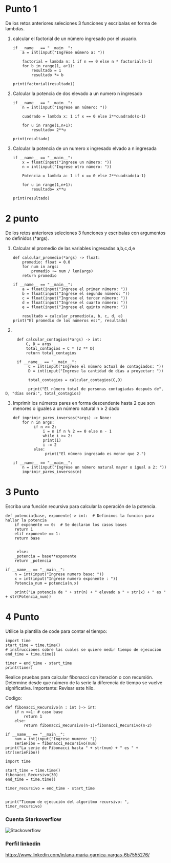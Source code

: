 
# Punto 1

De los retos anteriores seleciones 3 funciones y escribalas en forma de lambdas.

1. calcular el factorial de un número ingresado por el usuario.

       if __name__ == "__main__":
           a = int(input("Ingrese número a: "))
  
           factorial = lambda n: 1 if n == 0 else n * factorial(n-1)
           for b in range(1, a+1):
               resultado = 1 
               resultado *= b

       print(factorial(resultado))
       
       
2.  Calcular la potencia de dos elevado a un numero n ingresado 

        if __name__ == "__main__":
            n = int(input("Ingrese un número: "))
  
            cuadrado = lambda x: 1 if x == 0 else 2**cuadrado(x-1)
  
            for u in range(1,n+1): 
                resultado= 2**u

        print(resultado)
        
        
3. Calcular la potencia de un numero x ingresado elvado a n ingresada 

       if __name__ == "__main__":
           x = float(input("Ingrese un número: "))
           n = int(input("Ingrese otro número: "))
  
           Potencia = lambda a: 1 if x == 0 else 2**cuadrado(a-1)
  
           for u in range(1,n+1): 
               resultado= x**u

       print(resultado)


#  2 punto 
De los retos anteriores seleciones 3 funciones y escribalas con argumentos no definidos (*args).

1. Calcular el promedio de las variables ingresadas a,b,c,d,e 


       def calcular_promedio(*args) -> float:
           promedio: float = 0.0
           for num in args:
               promedio += num / len(args)
           return promedio

       if __name__ == "__main__":
           a = float(input("Ingrese el primer número: "))
           b = float(input("Ingrese el segundo número: "))
           c = float(input("Ingrese el tercer número: "))
           d = float(input("Ingrese el cuarto número: "))
           e = float(input("Ingrese el quinto número: "))
    
           resultado = calcular_promedio(a, b, c, d, e)
       print("El promedio de los números es:", resultado)
  2. 


         def calcular_contagios(*args) -> int:
             C, D = args
             total_contagios = C * (2 ** D)
             return total_contagios

         if __name__ == "__main__":
              C = int(input("Ingrese el número actual de contagiados: "))
              D = int(input("Ingrese la cantidad de días a proyectar: "))

              total_contagios = calcular_contagios(C,D)

              print("El número total de personas contagiadas después de", D, "días será:", total_contagios)
    
3. Imprimir los números pares en forma descendente hasta 2 que son menores o iguales a un número natural n ≥ 2 dado
                
       def imprimir_pares_inversos(*args) -> None:
           for n in args:
                if n >= 2:
                    i = n if n % 2 == 0 else n - 1
                    while i >= 2:
                    print(i)
                    i -= 2
                else:
                     print("El número ingresado es menor que 2.")

       if __name__ == "__main__":
           n = int(input("Ingrese un número natural mayor o igual a 2: "))
           imprimir_pares_inversos(n)

# 3 Punto 
Escriba una función recursiva para calcular la operación de la potencia.
    
    def potencia(base, exponente)-> int:  # Definimos la funcion para hallar la potencia
        if exponente == 0:  # Se declaran los casos bases 
        return 1
        elif exponente == 1:
        return base
    
    
         else:
        _potencia = base**exponente
        return _potencia
        
    if __name__ == "__main__":
        n = int(input("Ingrese numero base: "))
        x = int(input("Ingrese numero exponente : "))
        Potencia_num = potencia(n,x)
  
        print("La potencia de " + str(n) + " elevado a " + str(x) + " es " + str(Potencia_num))

# 4 Punto 

Utilice la  plantilla de code para contar el tiempo:
         
    import time
    start_time = time.time()
    # instrucciones sobre las cuales se quiere medir tiempo de ejecución
    end_time = time.time()

    timer = end_time - start_time
    print(timer)
    
Realice pruebas para calcular fibonacci con iteración o con recursión. Determine desde que número de la serie la diferencia de tiempo se vuelve significativa. Importante: Revisar este hilo.

Codigo: 

    def fibonacci_Recursivo(n : int )-> int:
        if n <=1: # caso base
            return 1
        else: 
            return fibonacci_Recursivo(n-1)+fibonacci_Recursivo(n-2)  

    if __name__ == "__main__":
        num = int(input("Ingrese numero: "))
        serieFibo = fibonacci_Recursivo(num)
    print("La serie de Fibonacci hasta " + str(num) + " es " + str(serieFibo))
  
    import time

    start_time = time.time()
    fibonacci_Recursivo(30)
    end_time = time.time()

    timer_recursivo = end_time - start_time


    print("Tiempo de ejecución del algoritmo recursivo: ", timer_recursivo)


### Cuenta Starkoverflow
![Stackoverflow](https://github.com/agarnicav/Reto-9/assets/124607325/b5636837-2327-44e3-845d-b9a657453c3d)

### Perfil linkedin
https://www.linkedin.com/in/ana-maria-garnica-vargas-6b7555276/

